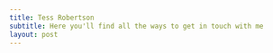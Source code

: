 ```yaml
---
title: Tess Robertson
subtitle: Here you'll find all the ways to get in touch with me
layout: post
---
```

